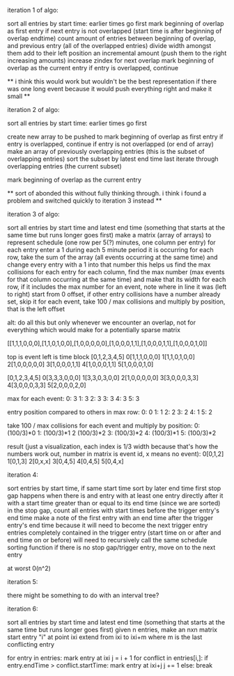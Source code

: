 iteration 1 of algo:

sort all entries by start time: earlier times go first
mark beginning of overlap as first entry
if next entry is not overlapped (start time is after beginning of overlap endtime)
  count amount of entries between beginning of overlap, and previous entry (all of the overlapped entries)
  divide width amongst them
  add to their left position an incremental amount (push them to the right increasing amounts)
  increase zindex for next overlap
  mark beginning of overlap as the current entry
if entry is overlapped, continue

** i think this would work but wouldn't be the best representation if there was one long event because it would push everything right and make it small **

iteration 2 of algo:

sort all entries by start time: earlier times go first
<!-- sort all subsets of overlapping entries by duration (moved to set once we already have subset) -->
create new array to be pushed to
mark beginning of overlap as first entry
if entry is overlapped, continue
if entry is not overlapped (or end of array)
  make an array of previously overlapping entries (this is the subset of overlapping entries)
  sort the subset by latest end time last
  iterate through overlapping entries (the current subset)

  mark beginning of overlap as the current entry

** sort of abonded this without fully thinking through. i think i found a problem and switched quickly to iteration 3 instead **

iteration 3 of algo:

sort all entries by start time and latest end time (something that starts at the same time but runs longer goes first)
make a matrix (array of arrays) to represent schedule (one row per 5(?) minutes, one column per entry)
for each entry enter a 1 during each 5 minute period it is occurring
for each row, take the sum of the array (all events occurring at the same time) and change every entry with a 1 into that number
  this helps us find the max collisions for each entry
for each column, find the max number (max events for that column occurring at the same time) and make that its width
for each row, if it includes the max number for an event, note where in line it was (left to right)
  start from 0 offset, if other entry collisions have a number already set, skip it
for each event, take 100 / max collisions and multiply by position, that is the left offset

alt:
do all this but only whenever we encounter an overlap, not for everything which would make for a potentially sparse matrix


[[1,1,1,0,0,0],[1,1,0,1,0,0],[1,0,0,0,0,0],[1,0,0,0,1,1],[1,0,0,0,1,1],[1,0,0,0,1,0]]

top is event
left is time block
 [0,1,2,3,4,5]
0[1,1,1,0,0,0]
1[1,1,0,1,0,0]
2[1,0,0,0,0,0]
3[1,0,0,0,1,1]
4[1,0,0,0,1,1]
5[1,0,0,0,1,0]

 [0,1,2,3,4,5]
0[3,3,3,0,0,0]
1[3,3,0,3,0,0]
2[1,0,0,0,0,0]
3[3,0,0,0,3,3]
4[3,0,0,0,3,3]
5[2,0,0,0,2,0]

max for each event:
0: 3
1: 3
2: 3
3: 3
4: 3
5: 3

entry position compared to others in max row:
0: 0
1: 1
2: 2
3: 2
4: 1
5: 2

take 100 / max collisions for each event and multiply by position:
0: (100/3)*0
1: (100/3)*1
2 (100/3)*2
3: (100/3)*2
4: (100/3)*1
5: (100/3)*2

result (just a visualization, each index is 1/3 width because that's how the numbers work out, number in matrix is event id, x means no event):
0[0,1,2]
1[0,1,3]
2[0,x,x]
3[0,4,5]
4[0,4,5]
5[0,4,x]

iteration 4:

sort entries by start time, if same start time sort by later end time first
stop gap happens when there is and entry with at least one entry directly after it with a start time greater than or equal to its end time (since we are sorted)
  in the stop gap, count all entries with start times before the trigger entry's end time
  make a note of the first entry with an end time after the trigger entry's end time because it will need to become the next trigger entry
  entries completely contained in the trigger entry (start time on or after and end time on or before) will need to recursively call the same schedule sorting function
if there is no stop gap/trigger entry, move on to the next entry

at worst 0(n^2)

iteration 5:

there might be something to do with an interval tree?

iteration 6:

sort all entries by start time and latest end time (something that starts at the same time but runs longer goes first)
given n entries, make an nxn matrix
start entry "i" at point ixi
extend from ixi to ixi+m where m is the last conflicting entry

for entry in entries:
  mark entry at ixi
  j = i + 1
  for conflict in entries[i,]:
    if entry.endTime > conflict.startTime:
      mark entry at ixi+j
      j += 1
    else:
      break

